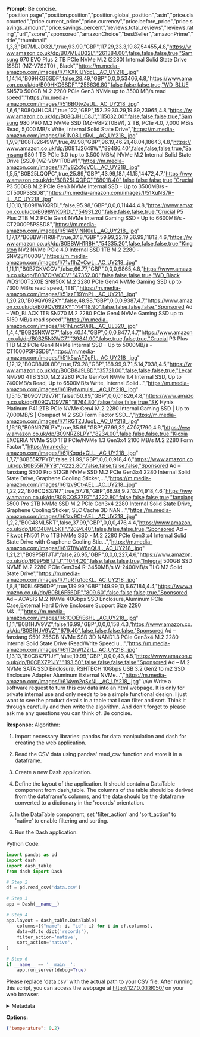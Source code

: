 **Prompt:**
Be concise. "position.page","position.position","position.global_position","asin","price.discounted","price.current_price","price.currency","price.before_price","price.savings_amount","price.savings_percent","reviews.total_reviews","reviews.rating","url","score","sponsored","amazonChoice","bestSeller","amazonPrime","title","thumbnail"
1,3,3,"B07MLJD32L",true,93.99,"GBP",117.29,23.3,19.87,54455,4.8,"https://www.amazon.co.uk/dp/B07MLJD32L","261384.00",false,false,false,true,"Samsung 970 EVO Plus 2 TB PCIe NVMe M.2 (2280) Internal Solid State Drive (SSD) (MZ-V7S2T0) , Black","https://m.media-amazon.com/images/I/71XXKiUYqcL._AC_UY218_.jpg"
1,14,14,"B09HKG6SDF",false,28.49,"GBP",0,0,0,53466,4.8,"https://www.amazon.co.uk/dp/B09HKG6SDF","256636.80",false,false,false,true,"WD_BLUE SN570 500GB M.2 2280 PCIe Gen3 NVMe up to 3500 MB/s read speed","https://m.media-amazon.com/images/I/516BOtvZeUL._AC_UY218_.jpg"
1,6,6,"B08QJHLC8J",true,122,"GBP",152.29,30.29,19.89,23965,4.8,"https://www.amazon.co.uk/dp/B08QJHLC8J","115032.00",false,false,false,true,"Samsung 980 PRO M.2 NVMe SSD (MZ-V8P2T0BW), 2 TB, PCIe 4.0, 7,000 MB/s Read, 5,000 MB/s Write, Internal Solid State Drive","https://m.media-amazon.com/images/I/61N08iLdRvL._AC_UY218_.jpg"
1,9,9,"B08TJ2649W",true,49.98,"GBP",96.19,46.21,48.04,18643,4.8,"https://www.amazon.co.uk/dp/B08TJ2649W","89486.40",false,false,false,true,"Samsung 980 1 TB PCIe 3.0 (up to 3.500 MB/s) NVMe M.2 Internal Solid State Drive (SSD) (MZ-V8V1T0BW)","https://m.media-amazon.com/images/I/71y8ZxXgVOL._AC_UY218_.jpg"
1,5,5,"B0B25LQQPC",true,25.89,"GBP",43.99,18.1,41.15,14472,4.7,"https://www.amazon.co.uk/dp/B0B25LQQPC","68018.40",false,false,false,true,"Crucial P3 500GB M.2 PCIe Gen3 NVMe Internal SSD - Up to 3500MB/s - CT500P3SSD8","https://m.media-amazon.com/images/I/51XuNS7R-lL._AC_UY218_.jpg"
1,10,10,"B098WKQRDL",false,95.98,"GBP",0,0,0,11444,4.8,"https://www.amazon.co.uk/dp/B098WKQRDL","54931.20",false,false,false,true,"Crucial P5 Plus 2TB M.2 PCIe Gen4 NVMe Internal Gaming SSD - Up to 6600MB/s - CT2000P5PSSD8","https://m.media-amazon.com/images/I/51A8VjNN0uL._AC_UY218_.jpg"
1,17,17,"B0BBWH1R8H",true,37.8,"GBP",59.99,22.19,36.99,11812,4.6,"https://www.amazon.co.uk/dp/B0BBWH1R8H","54335.20",false,false,false,true,"Kingston NV2 NVMe PCIe 4.0 Internal SSD 1TB M.2 2280 -SNV2S/1000G","https://m.media-amazon.com/images/I/71vfIhZvCwL._AC_UY218_.jpg"
1,11,11,"B0B7CKVCCV",false,66.77,"GBP",0,0,0,9865,4.8,"https://www.amazon.co.uk/dp/B0B7CKVCCV","47352.00",false,false,false,true,"WD_Black WDS100T2X0E SN850X M.2 2280 PCIe Gen4 NVMe Gaming SSD up to 7300 MB/s read speed, 1TB","https://m.media-amazon.com/images/I/51zzF19YnPL._AC_UY218_.jpg"
1,20,20,"B09QV692XY",false,48.98,"GBP",0,0,0,9387,4.7,"https://www.amazon.co.uk/dp/B09QV692XY","44118.90",false,false,false,false,"Sponsored Ad – WD_BLACK 1TB SN770 M.2 2280 PCIe Gen4 NVMe Gaming SSD up to 5150 MB/s read speed","https://m.media-amazon.com/images/I/61hLncSUi8L._AC_UL320_.jpg"
1,4,4,"B0B25NXWC7",false,40.14,"GBP",0,0,0,8477,4.7,"https://www.amazon.co.uk/dp/B0B25NXWC7","39841.90",false,true,false,true,"Crucial P3 Plus 1TB M.2 PCIe Gen4 NVMe Internal SSD - Up to 5000MB/s - CT1000P3PSSD8","https://m.media-amazon.com/images/I/51k5wAFZgFL._AC_UY218_.jpg"
1,12,12,"B0CB8J9L8D",true,179.28,"GBP",188.99,9.71,5.14,7938,4.5,"https://www.amazon.co.uk/dp/B0CB8J9L8D","35721.00",false,false,false,true,"Lexar NM790 4TB SSD, M.2 2280 PCIe Gen4x4 NVMe 1.4 Internal SSD, Up to 7400MB/s Read, Up to 6500MB/s Write, Internal Solid...","https://m.media-amazon.com/images/I/61RyfwmuIsL._AC_UY218_.jpg"
1,15,15,"B09QVD9V7R",false,150.99,"GBP",0,0,0,1826,4.8,"https://www.amazon.co.uk/dp/B09QVD9V7R","8764.80",false,false,false,true,"SK Hynix Platinum P41 2TB PCIe NVMe Gen4 M.2 2280 Internal Gaming SSD | Up to 7,000MB/S | Compact M.2 SSD Form Factor SSD...","https://m.media-amazon.com/images/I/71RGTZJJuqL._AC_UY218_.jpg"
1,16,16,"B09NRZ6LPY",true,35.99,"GBP",67.99,32,47.07,1790,4.6,"https://www.amazon.co.uk/dp/B09NRZ6LPY","8234.00",false,false,false,true,"Kioxia EXCERIA NVMe SSD 1TB PCIe/NVMe 1.3 Gen3x4 2100 MB/s M.2 2280 Form Factor","https://m.media-amazon.com/images/I/61jKqgd+GLL._AC_UY218_.jpg"
1,7,7,"B0B55R7PYB",false,21.99,"GBP",0,0,0,918,4.6,"https://www.amazon.co.uk/dp/B0B55R7PYB","4222.80",false,false,false,false,"Sponsored Ad – fanxiang S500 Pro 512GB NVMe SSD M.2 PCIe Gen3x4 2280 Internal Solid State Drive, Graphene Cooling Sticker,...","https://m.media-amazon.com/images/I/61zv9Ct-AEL._AC_UY218_.jpg"
1,22,22,"B0BCQS37R7",true,57.78,"GBP",66.98,9.2,13.74,918,4.6,"https://www.amazon.co.uk/dp/B0BCQS37R7","4222.80",false,false,false,true,"fanxiang S500 Pro 2TB NVMe SSD M.2 PCIe Gen3x4 2280 Internal Solid State Drive, Graphene Cooling Sticker, SLC Cache 3D NAN...","https://m.media-amazon.com/images/I/61zv9Ct-AEL._AC_UY218_.jpg"
1,2,2,"B0C48ML5KT",false,37.99,"GBP",0,0,0,476,4.4,"https://www.amazon.co.uk/dp/B0C48ML5KT","2094.40",false,false,false,true,"Sponsored Ad – Fikwot FN501 Pro 1TB NVMe SSD - M.2 2280 PCIe Gen3 x4 Internal Solid State Drive with Graphene Cooling Stic...","https://m.media-amazon.com/images/I/617BWW6nQUL._AC_UY218_.jpg"
1,21,21,"B09P5BTJTJ",false,26.95,"GBP",0,0,0,227,4.6,"https://www.amazon.co.uk/dp/B09P5BTJTJ","1044.20",false,false,false,true,"Integral 500GB SSD NVME M.2 2280 PCIe Gen3x4 R-3450MB/s W-2400MB/s TLC M2 Solid State Drive","https://m.media-amazon.com/images/I/71uRTu1ocKL._AC_UY218_.jpg"
1,8,8,"B0BL6F56DP",true,139.99,"GBP",149.99,10,6.67,184,4.4,"https://www.amazon.co.uk/dp/B0BL6F56DP","809.60",false,false,false,true,"Sponsored Ad – ACASIS M.2 NVMe 40Gbps SSD Enclosure,Aluminum PCIe Case,External Hard Drive Enclosure Support Size 2280 M&...","https://m.media-amazon.com/images/I/61OOEfiE6HL._AC_UY218_.jpg"
1,1,1,"B0B1HJV9VZ",false,16.99,"GBP",0,0,0,158,4.3,"https://www.amazon.co.uk/dp/B0B1HJV9VZ","679.40",false,false,false,false,"Sponsored Ad – fanxiang S501 256GB NVMe SSD 3D NAND1.3 PCIe Gen3x4 M.2 2280 Internal Solid State Drive (Read/Write Speed u...","https://m.media-amazon.com/images/I/61T2rWtZZrL._AC_UY218_.jpg"
1,13,13,"B0CBX7P1JY",false,19.99,"GBP",0,0,0,43,4.5,"https://www.amazon.co.uk/dp/B0CBX7P1JY","193.50",false,false,false,false,"Sponsored Ad – M.2 NVMe SATA SSD Enclosure, RSHTECH 10Gbps USB 3.2 Gen2 to m2 SSD Enclosure Adapter Aluminum External NVMe...","https://m.media-amazon.com/images/I/614vm2qSxNL._AC_UY218_.jpg" \n\n Write a software request to turn this csv data into an html webpage. It is only for private internal use and only needs to be a simple functional design. I just want to see the product details in a table that I can filter and sort. Think it through carefully and then write the algorithm. And don't forget to please ask me any questions you can think of. Be concise.


**Response:**
Algorithm:

1. Import necessary libraries: pandas for data manipulation and dash for creating the web application.

2. Read the CSV data using pandas' read_csv function and store it in a dataframe.

3. Create a new Dash application.

4. Define the layout of the application. It should contain a DataTable component from dash_table. The columns of the table should be derived from the dataframe's columns, and the data should be the dataframe converted to a dictionary in the 'records' orientation.

5. In the DataTable component, set 'filter_action' and 'sort_action' to 'native' to enable filtering and sorting.

6. Run the Dash application.

Python Code:

```python
import pandas as pd
import dash
import dash_table
from dash import Dash

# Step 2
df = pd.read_csv('data.csv')

# Step 3
app = Dash(__name__)

# Step 4
app.layout = dash_table.DataTable(
    columns=[{"name": i, "id": i} for i in df.columns],
    data=df.to_dict('records'),
    filter_action='native',
    sort_action='native',
)

# Step 6
if __name__ == '__main__':
    app.run_server(debug=True)
```

Please replace 'data.csv' with the actual path to your CSV file. After running this script, you can access the webpage at http://127.0.0.1:8050/ on your web browser.

<details><summary>Metadata</summary>

- Duration: 18521 ms
- Datetime: 2023-09-09T17:55:02.681431
- Model: gpt-4-0613

</details>

**Options:**
```json
{"temperature": 0.2}
```

